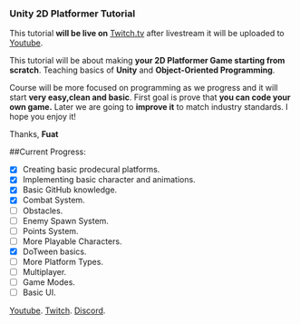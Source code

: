 ### Unity 2D Platformer Tutorial

This tutorial **will be live on** [Twitch.tv](https://Twitch.tv/legatusleman/) after livestream it will be uploaded to [Youtube](https://www.youtube.com/playlist?list=PLdCyf85CeulAWwIjnkamIFm8yPKtIzoAt).

This tutorial will be about making **your 2D Platformer Game starting from scratch**. Teaching basics of **Unity** and **Object-Oriented Programming**.

Course will be more focused on programming as we progress and it will start **very easy,clean and basic**. First goal is prove that **you can code your own game.**
Later we are going to **improve it** to match industry standards.
I hope you enjoy it!

Thanks,
**Fuat**

##Current Progress:
- [x] Creating basic prodecural platforms.
- [x] Implementing basic character and animations.
- [x] Basic GitHub knowledge.
- [x] Combat System.
- [ ] Obstacles.
- [ ] Enemy Spawn System.
- [ ] Points System.
- [ ] More Playable Characters.
- [x] DoTween basics.
- [ ] More Platform Types.
- [ ] Multiplayer.
- [ ] Game Modes.
- [ ] Basic UI.

[Youtube](https://www.youtube.com/playlist?list=PLdCyf85CeulAWwIjnkamIFm8yPKtIzoAt).
[Twitch](https://Twitch.tv/legatusleman/).
[Discord](https://discord.gg/legatusleman/).
